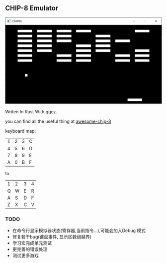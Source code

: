 ## CHIP-8 Emulator 

![PONG](https://github.com/Opadc/CHIP-8-Emulator/blob/main/resources/PONG.PNG)

Writen In Rust With ggez.

you can find all the useful thing at [awesome-chip-8](https://github.com/tobiasvl/awesome-chip-8)


 keyboard map:

| | | | | 
|-|-|-|-|
|1|2|3|C|
|4|5|6|D|
|7|8|9|E|
|A|0|B|F|

to

| | | | |
|-|-|-|-|
|1|2|3|4|
|Q|W|E|R|
|A|S|D|F|
|Z|X|C|V|

### TODO
+ 在命令行显示模拟器状态(寄存器,当前指令...),可能会加入Debug 模式
+ 修复若干bug(键盘事件, 显示区数组越界)
+ 学习宏完成单元测试
+ 更完善的错误处理
+ 测试更多游戏


